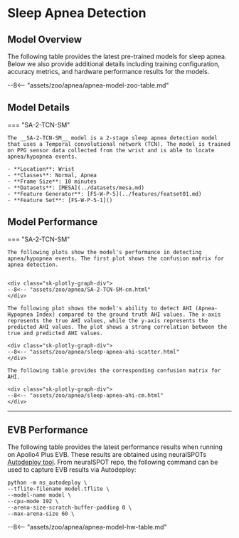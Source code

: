 # Sleep Apnea Detection

## <span class="sk-h2-span">Model Overview</span>

The following table provides the latest pre-trained models for sleep apnea. Below we also provide additional details including training configuration, accuracy metrics, and hardware performance results for the models.

--8<-- "assets/zoo/apnea/apnea-model-zoo-table.md"

## <span class="sk-h2-span">Model Details</span>

=== "SA-2-TCN-SM"

    The __SA-2-TCN-SM__ model is a 2-stage sleep apnea detection model that uses a Temporal convolutional network (TCN). The model is trained on PPG sensor data collected from the wrist and is able to locate apnea/hypopnea events.

    - **Location**: Wrist
    - **Classes**: Normal, Apnea
    - **Frame Size**: 10 minutes
    - **Datasets**: [MESA](../datasets/mesa.md)
    - **Feature Generator**: [FS-W-P-5](../features/featset01.md)
    - **Feature Set**: [FS-W-P-5-1]()

## <span class="sk-h2-span">Model Performance</span>

=== "SA-2-TCN-SM"

    The following plots show the model's performance in detecting apnea/hypopnea events. The first plot shows the confusion matrix for apnea detection.


    <div class="sk-plotly-graph-div">
    --8<-- "assets/zoo/apnea/SA-2-TCN-SM-cm.html"
    </div>

    The following plot shows the model's ability to detect AHI (Apnea-Hypopnea Index) compared to the ground truth AHI values. The x-axis represents the true AHI values, while the y-axis represents the predicted AHI values. The plot shows a strong correlation between the true and predicted AHI values.

    <div class="sk-plotly-graph-div">
    --8<-- "assets/zoo/apnea/sleep-apnea-ahi-scatter.html"
    </div>

    The following table provides the corresponding confusion matrix for AHI.

    <div class="sk-plotly-graph-div">
    --8<-- "assets/zoo/apnea/sleep-apnea-ahi-cm.html"
    </div>

---

## <span class="sk-h2-span">EVB Performance</span>


The following table provides the latest performance results when running on Apollo4 Plus EVB. These results are obtained using neuralSPOTs [Autodeploy tool](https://ambiqai.github.io/neuralSPOT/docs/From%20TF%20to%20EVB%20-%20testing%2C%20profiling%2C%20and%20deploying%20AI%20models.html). From neuralSPOT repo, the following command can be used to capture EVB results via Autodeploy:

```console
python -m ns_autodeploy \
--tflite-filename model.tflite \
--model-name model \
--cpu-mode 192 \
--arena-size-scratch-buffer-padding 0 \
--max-arena-size 60 \
```

--8<-- "assets/zoo/apnea/apnea-model-hw-table.md"
